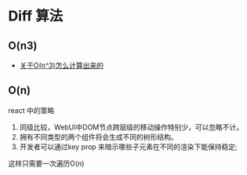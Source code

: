 # Diff 算法

## O(n3)

- [关于O(n^3)怎么计算出来的](https://github.com/Advanced-Frontend/Daily-Interview-Question/issues/151#issuecomment-510311760)

## O(n)

react 中的策略

1. 同级⽐较，WebUI中DOM节点跨层级的移动操作特别少，可以忽略不计。
2. 拥有不同类型的两个组件将会生成不同的树形结构。
3. 开发者可以通过key prop 来暗示哪些⼦元素在不同的渲染下能保持稳定;

这样只需要一次遍历O(n)
